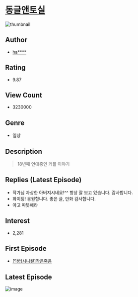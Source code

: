 # [동글앤토실](https://comic.naver.com/bestChallenge/list?titleId=638547)
![thumbnail](https://image-comic.pstatic.net/user_contents_data/challenge_comic/2017/11/29/112597/thumbnail_title_hangwn_191941_.jpg)

## Author
- [ha****](https://comic.naver.com/artistTitle?id=112597)

## Rating
- 9.87

## View Count
- 3230000

## Genre
- 일상

## Description
> 18년째 연애중인 커플 이야기

## Replies (Latest Episode)
- 작가님 자상한 아버지시네요!^^ 항상 잘 보고 있습니다. 감사합니다.
- 화이팅! 응원합니다. 좋은 글, 만화 감사합니다.
- 아고 따뜻해라

## Interest
- 2,281

## First Episode
- [[닥터시니컬]작은죽음](https://comic.naver.com/bestChallenge/detail?titleId=638547&no=2)

## Latest Episode
![image](https://image-comic.pstatic.net/user_contents_data/challenge_comic/2021/08/12/112597/upload_7293124821337192242.jpeg)
